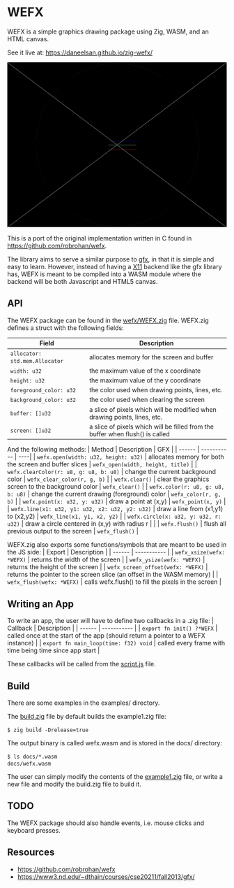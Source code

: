 # WEFX

WEFX is a simple graphics drawing package using Zig, WASM, and an HTML canvas.

See it live at: https://daneelsan.github.io/zig-wefx/

![example1](./example1.gif)

This is a port of the original implementation written in C found in https://github.com/robrohan/wefx.

The library aims to serve a similar purpose to [gfx](https://www3.nd.edu/~dthain/courses/cse20211/fall2013/gfx/), in that it is simple and easy to learn. However, instead of having a [X11](https://en.wikipedia.org/wiki/X_Window_System) backend like the gfx library has, WEFX is meant to be compiled into a WASM module where the backend will be both Javascript and HTML5 canvas.

## API

The WEFX package can be found in the [wefx/WEFX.zig](./wefx/WEFX.zig) file.
WEFX.zig defines a struct with the following fields:

| Field                          | Description                                                                   |
| ------------------------------ | ----------------------------------------------------------------------------- |
| `allocator: std.mem.Allocator` | allocates memory for the screen and buffer                                    |
| `width: u32`                   | the maximum value of the x coordinate                                         |
| `height: u32`                  | the maximum value of the y coordinate                                         |
| `foreground_color: u32`        | the color used when drawing points, lines, etc.                               |
| `background_color: u32`        | the color used when clearing the screen                                       |
| `buffer: []u32`                | a slice of pixels which will be modified when drawing points, lines, etc.     |
| `screen: []u32`                | a slice of pixels which will be filled from the buffer when flush() is called |

And the following methods:
| Method | Description | GFX |
| ------ | ----------- | ----|
| `wefx.open(width: u32, height: u32)` | allocates memory for both the screen and buffer slices | `wefx_open(width, height, title)` |
| `wefx.clearColor(r: u8, g: u8, b: u8)` | change the current background color | `wefx_clear_color(r, g, b)` |
| `wefx.clear()` | clear the graphics screen to the background color | `wefx_clear()` |
| `wefx.color(r: u8, g: u8, b: u8)` | change the current drawing (foreground) color | `wefx_color(r, g, b)` |
| `wefx.point(x: u32, y: u32)` | draw a point at (x,y) | `wefx_point(x, y)` |
| `wefx.line(x1: u32, y1: u32, x2: u32, y2: u32)` | draw a line from (x1,y1) to (x2,y2) | `wefx_line(x1, y1, x2, y2)` |
| `wefx.circle(x: u32, y: u32, r: u32)` | draw a circle centered in (x,y) with radius r | |
| `wefx.flush()` | flush all previous output to the screen | `wefx_flush()` |

WEFX.zig also exports some functions/symbols that are meant to be used in the JS side:
| Export | Description |
| ------ | ----------- |
| `wefx_xsize(wefx: *WEFX)` | returns the width of the screen |
| `wefx_ysize(wefx: *WEFX)` | returns the height of the screen |
| `wefx_screen_offset(wefx: *WEFX)` | returns the pointer to the screen slice (an offset in the WASM memory) |
| `wefx_flush(wefx: *WEFX)` | calls wefx.flush() to fill the pixels in the screen |

## Writing an App

To write an app, the user will have to define two callbacks in a .zig file:
| Callback | Description |
| ------ | ----------- |
| `export fn init() ?*WEFX` | called once at the start of the app (should return a pointer to a WEFX instance) |
| `export fn main_loop(time: f32) void` | called every frame with time being time since app start |

These callbacks will be called from the [script.js](./docs/script.js) file.

## Build

There are some examples in the examples/ directory.

The [build.zig](./build.zig) file by default builds the example1.zig file:

```shell
$ zig build -Drelease=true
```

The output binary is called wefx.wasm and is stored in the docs/ directory:

```shell
$ ls docs/*.wasm
docs/wefx.wasm
```

The user can simply modify the contents of the [example1.zig](./examples/example1.zig) file, or write a new file and modify the build.zig file to build it.

## TODO

The WEFX package should also handle events, i.e. mouse clicks and keyboard presses.

## Resources

-   https://github.com/robrohan/wefx
-   https://www3.nd.edu/~dthain/courses/cse20211/fall2013/gfx/
